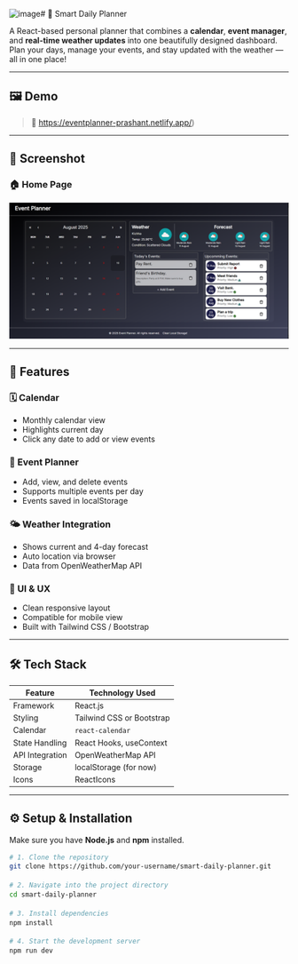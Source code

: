 <img width="1906" height="928" alt="image" src="https://github.com/user-attachments/assets/36dc9161-7fda-41db-8f5a-8e6080d4bcee" /># 📅 Smart Daily Planner

A React-based personal planner that combines a **calendar**, **event manager**, and **real-time weather updates** into one beautifully designed dashboard. Plan your days, manage your events, and stay updated with the weather — all in one place!

---

## 🖼️ Demo

> 📌 https://eventplanner-prashant.netlify.app/)

---

## 📸 Screenshot

### 🏠 Home Page
![Full Page](screenshot/full-page.png)


---

## 🚀 Features

### 🗓️ Calendar
- Monthly calendar view
- Highlights current day
- Click any date to add or view events

### 📌 Event Planner
- Add, view, and delete events
- Supports multiple events per day
- Events saved in localStorage

### 🌤️ Weather Integration
- Shows current and 4-day forecast
- Auto location via browser 
- Data from OpenWeatherMap API

### 🎨 UI & UX
- Clean responsive layout
- Compatible for mobile view
- Built with Tailwind CSS / Bootstrap

---

## 🛠️ Tech Stack

| Feature         | Technology Used               |
|-----------------|-------------------------------|
| Framework       | React.js                      |
| Styling         | Tailwind CSS or Bootstrap     |
| Calendar        | `react-calendar`              |
| State Handling  | React Hooks, useContext       |
| API Integration | OpenWeatherMap API            |
| Storage         | localStorage (for now)        |
| Icons           | ReactIcons                    |

---

## ⚙️ Setup & Installation

Make sure you have **Node.js** and **npm** installed.

```bash
# 1. Clone the repository
git clone https://github.com/your-username/smart-daily-planner.git

# 2. Navigate into the project directory
cd smart-daily-planner

# 3. Install dependencies
npm install

# 4. Start the development server
npm run dev
```
